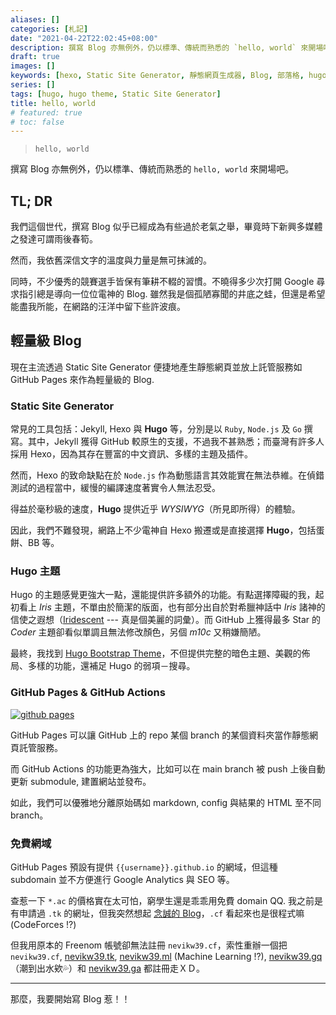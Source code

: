 ```yaml
---
aliases: []
categories: [札記]
date: "2021-04-22T22:02:45+08:00"
description: 撰寫 Blog 亦無例外，仍以標準、傳統而熟悉的 `hello, world` 來開場吧。我們這個世代，撰寫 Blog 似乎已經成為有些過於老氣之舉，畢竟時下新興多媒體之發達可謂雨後春筍。然而，我依舊深信文字的溫度與力量是無可抹滅的。
draft: true
images: []
keywords: [hexo, Static Site Generator, 靜態網頁生成器, Blog, 部落格, hugo theme, hugo 主題]
series: []
tags: [hugo, hugo theme, Static Site Generator]
title: hello, world
# featured: true
# toc: false
---
```


> `hello, world`

撰寫 Blog 亦無例外，仍以標準、傳統而熟悉的 `hello, world` 來開場吧。

## TL; DR

我們這個世代，撰寫 Blog 似乎已經成為有些過於老氣之舉，畢竟時下新興多媒體之發達可謂雨後春筍。

然而，我依舊深信文字的溫度與力量是無可抹滅的。

同時，不少優秀的競賽選手皆保有筆耕不輟的習慣。不曉得多少次打開 Google 尋求指引總是導向一位位電神的 Blog. 雖然我是個孤陋寡聞的井底之蛙，但還是希望能盡我所能，在網路的汪洋中留下些許波痕。

## 輕量級 Blog

現在主流透過 Static Site Generator 便捷地產生靜態網頁並放上託管服務如 GitHub Pages 來作為輕量級的 Blog.

### Static Site Generator

常見的工具包括：Jekyll, Hexo 與 **Hugo** 等，分別是以 `Ruby`, `Node.js` 及 `Go` 撰寫。其中，Jekyll 獲得 GitHub 較原生的支援，不過我不甚熟悉；而臺灣有許多人採用 Hexo，因為其存在豐富的中文資訊、多樣的主題及插件。

然而，Hexo 的致命缺點在於 `Node.js` 作為動態語言其效能實在無法恭維。在偵錯測試的過程當中，緩慢的編譯速度著實令人無法忍受。

得益於毫秒級的速度，**Hugo** 提供近乎 _WYSIWYG_（所見即所得）的體驗。

因此，我們不難發現，網路上不少電神自 Hexo 搬遷或是直接選擇 **Hugo**，包括蛋餅、BB 等。

### Hugo 主題

Hugo 的主題感覺更強大一點，還能提供許多額外的功能。有點選擇障礙的我，起初看上 _Iris_ 主題，不單由於簡潔的版面，也有部分出自於對希臘神話中 _Iris_ 諸神的信使之遐想（[Iridescent](https://open.spotify.com/track/69ZEgPX0hxWXJIqkTlYz41?si=m67f1pkEQl2fZbp0w5e_Cw) --- 真是個美麗的詞彙）。而 GitHub 上獲得最多 Star 的 _Coder_ 主題卻看似單調且無法修改顏色，另個 _m10c_ 又稍嫌簡陋。

最終，我找到 [Hugo Bootstrap Theme](https://github.com/razonyang/hugo-theme-bootstrap)，不但提供完整的暗色主題、美觀的佈局、多樣的功能，還補足 Hugo 的弱項－搜尋。

### GitHub Pages & GitHub Actions

[![github pages](https://github.com/nevikw39/nevikw39.github.io/actions/workflows/main.yml/badge.svg)](https://github.com/nevikw39/nevikw39.github.io/actions/workflows/main.yml)

GitHub Pages 可以讓 GitHub 上的 repo 某個 branch 的某個資料夾當作靜態網頁託管服務。

而 GitHub Actions 的功能更為強大，比如可以在 main branch 被 push 上後自動更新 submodule, 建置網站並發布。

如此，我們可以優雅地分離原始碼如 markdown, config 與結果的 HTML 至不同 branch。

### 免費網域

GitHub Pages 預設有提供 `{{username}}.github.io` 的網域，但這種 subdomain 並不方便進行 Google Analytics 與 SEO 等。

查惹一下 `*.ac` 的價格實在太可怕，窮學生還是乖乖用免費 domain QQ. 我之前是有申請過 `.tk` 的網址，但我突然想起 [念誠的 Blog](https://ncchen.cf)，`.cf` 看起來也是很程式嘛 (CodeForces !?)

但我用原本的 Freenom 帳號卻無法註冊 `nevikw39.cf`，索性重辦一個把 `nevikw39.cf`, [nevikw39.tk](https://nevikw39.tk), [nevikw39.ml](https://nevikw39.ml) (Machine Learning !?), [nevikw39.gq](https://nevikw39.gq) （潮到出水欸💦）和 [nevikw39.ga](https://nevikw39.ga) 都註冊走ＸＤ。

---

那麼，我要開始寫 Blog 惹！！
